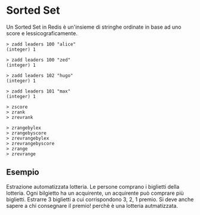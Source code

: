 Sorted Set
===
Un Sorted Set in Redis è un'insieme di stringhe ordinate in base ad uno score e lessicograficamente.

	> zadd leaders 100 "alice"
	(integer) 1

	> zadd leaders 100 "zed"
	(integer) 1

	> zadd leaders 102 "hugo"
	(integer) 1

	> zadd leaders 101 "max"
	(integer) 1

    > zscore
    > zrank
    > zrevrank

    > zrangebylex
    > zrangebyscore
    > zrevrangebylex
    > zrevrangebyscore
    > zrange 
    > zrevrange

Esempio
-------
Estrazione automatizzata lotteria.
Le persone comprano i biglietti della lotteria.
Ogni bilgietto ha un acquirente, un acquirente può comprare più biglietti.
Estrarre 3 biglietti a cui corrispondono 3, 2, 1 premio.
Si deve anche sapere a chi consegnare il premio! perchè è una lotteria autmatizzata.
